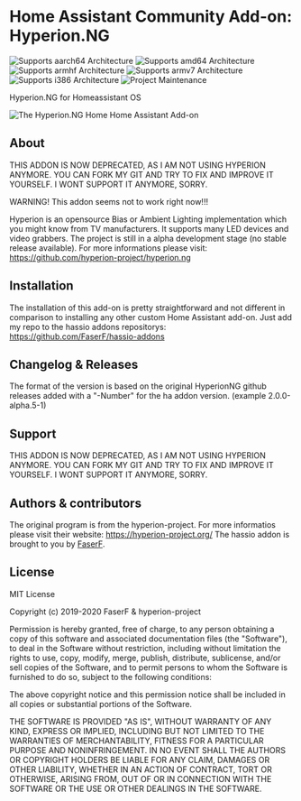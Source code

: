 # Home Assistant Community Add-on: Hyperion.NG
![Supports aarch64 Architecture][aarch64-shield] ![Supports amd64 Architecture][amd64-shield] ![Supports armhf Architecture][armhf-shield] ![Supports armv7 Architecture][armv7-shield] ![Supports i386 Architecture][i386-shield]
![Project Maintenance][maintenance-shield]

Hyperion.NG for Homeassistant OS

![The Hyperion.NG Home Home Assistant Add-on](images/screenshot.png)

## About

THIS ADDON IS NOW DEPRECATED, AS I AM NOT USING HYPERION ANYMORE. YOU CAN FORK MY GIT AND TRY TO FIX AND IMPROVE IT YOURSELF. I WONT SUPPORT IT ANYMORE, SORRY.

WARNING! This addon seems not to work right now!!!

Hyperion is an opensource Bias or Ambient Lighting implementation which you might know from TV manufacturers. It supports many LED devices and video grabbers. The project is still in a alpha development stage (no stable release available). For more informations please visit: https://github.com/hyperion-project/hyperion.ng

## Installation

The installation of this add-on is pretty straightforward and not different in comparison to installing any other custom Home Assistant add-on.
Just add my repo to the hassio addons repositorys: https://github.com/FaserF/hassio-addons

## Changelog & Releases

The format of the version is based on the original HyperionNG github releases added with a "-Number" for the ha addon version. (example 2.0.0-alpha.5-1)

## Support

THIS ADDON IS NOW DEPRECATED, AS I AM NOT USING HYPERION ANYMORE. YOU CAN FORK MY GIT AND TRY TO FIX AND IMPROVE IT YOURSELF. I WONT SUPPORT IT ANYMORE, SORRY.

## Authors & contributors

The original program is from the hyperion-project. For more informatios please visit their website: https://hyperion-project.org/
The hassio addon is brought to you by [FaserF].

## License

MIT License

Copyright (c) 2019-2020 FaserF & hyperion-project

Permission is hereby granted, free of charge, to any person obtaining a copy
of this software and associated documentation files (the "Software"), to deal
in the Software without restriction, including without limitation the rights
to use, copy, modify, merge, publish, distribute, sublicense, and/or sell
copies of the Software, and to permit persons to whom the Software is
furnished to do so, subject to the following conditions:

The above copyright notice and this permission notice shall be included in all
copies or substantial portions of the Software.

THE SOFTWARE IS PROVIDED "AS IS", WITHOUT WARRANTY OF ANY KIND, EXPRESS OR
IMPLIED, INCLUDING BUT NOT LIMITED TO THE WARRANTIES OF MERCHANTABILITY,
FITNESS FOR A PARTICULAR PURPOSE AND NONINFRINGEMENT. IN NO EVENT SHALL THE
AUTHORS OR COPYRIGHT HOLDERS BE LIABLE FOR ANY CLAIM, DAMAGES OR OTHER
LIABILITY, WHETHER IN AN ACTION OF CONTRACT, TORT OR OTHERWISE, ARISING FROM,
OUT OF OR IN CONNECTION WITH THE SOFTWARE OR THE USE OR OTHER DEALINGS IN THE
SOFTWARE.

[aarch64-shield]: https://img.shields.io/badge/aarch64-yes-green.svg
[amd64-shield]: https://img.shields.io/badge/amd64-yes-green.svg
[armhf-shield]: https://img.shields.io/badge/armhf-yes-green.svg
[armv7-shield]: https://img.shields.io/badge/armv7-yes-green.svg
[commits]: https://github.com/FaserF/hassio-switch-lan-play/commits/master
[FaserF]: https://github.com/FaserF/
[i386-shield]: https://img.shields.io/badge/i386-yes-green.svg
[issue]: https://github.com/FaserF/hassio-switch-lan-play/issues
[maintenance-shield]: https://img.shields.io/maintenance/yes/2020.svg
